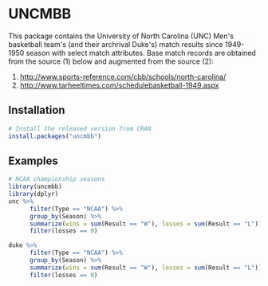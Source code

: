 
# UNCMBB

This package contains the University of North Carolina (UNC) Men's basketball team's (and their archrival Duke's) match results since 1949-1950 season with select match attributes. Base match records are obtained from the source (1) below and augmented from the source (2):

1. http://www.sports-reference.com/cbb/schools/north-carolina/
2. http://www.tarheeltimes.com/schedulebasketball-1949.aspx

## Installation
```R
# Install the released version from CRAN
install.packages("uncmbb")
```

## Examples
```R
# NCAA championship seasons
library(uncmbb)
library(dplyr)
unc %>% 
      filter(Type == "NCAA") %>% 
      group_by(Season) %>% 
      summarize(wins = sum(Result == "W"), losses = sum(Result == "L")) %>% 
      filter(losses == 0)

duke %>% 
      filter(Type == "NCAA") %>% 
      group_by(Season) %>% 
      summarize(wins = sum(Result == "W"), losses = sum(Result == "L")) %>% 
      filter(losses == 0)
